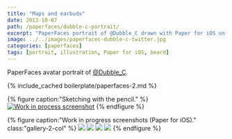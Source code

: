```yaml
---
title: "Maps and earbuds"
date: 2013-10-07
path: /paperfaces/dubble-c-portrait/
excerpt: "PaperFaces portrait of @Dubble_C drawn with Paper for iOS on an iPad."
image: ../../images/paperfaces-dubble-c-twitter.jpg
categories: [paperfaces]
tags: [portrait, illustration, Paper for iOS, beard]
---
```


PaperFaces avatar portrait of <a href="https://twitter.com/Dubble_C">@Dubble_C</a>.

{% include_cached boilerplate/paperfaces-2.md %}

{% figure caption:"Sketching with the pencil." %}
[![Work in process screenshot](../../images/paperfaces-dubble-c-process-1-750.jpg)](../../images/paperfaces-dubble-c-process-1-lg.jpg)
{% endfigure %}

{% figure caption:"Work in progress screenshots (Paper for iOS)." class:"gallery-2-col" %}
[![](../../images/paperfaces-dubble-c-process-2-600.jpg)](../../images/paperfaces-dubble-c-process-2-lg.jpg)
[![](../../images/paperfaces-dubble-c-process-3-600.jpg)](../../images/paperfaces-dubble-c-process-3-lg.jpg)
[![](../../images/paperfaces-dubble-c-process-4-600.jpg)](../../images/paperfaces-dubble-c-process-4-lg.jpg)
[![](../../images/paperfaces-dubble-c-process-5-600.jpg)](../../images/paperfaces-dubble-c-process-5-lg.jpg)
{% endfigure %}
